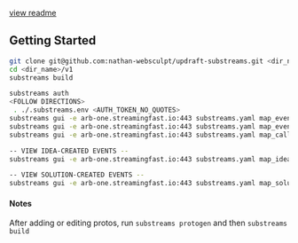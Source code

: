 [view readme](https://github.com/nathan-websculpt/updraft-substreams/tree/main/v1)

## Getting Started
```bash
git clone git@github.com:nathan-websculpt/updraft-substreams.git <dir_name>
cd <dir_name>/v1
substreams build

substreams auth
<FOLLOW DIRECTIONS>
 . ./.substreams.env <AUTH_TOKEN_NO_QUOTES>
substreams gui -e arb-one.streamingfast.io:443 substreams.yaml map_events -s 345473248 -t +1
substreams gui -e arb-one.streamingfast.io:443 substreams.yaml map_events_calls -s 345473248 -t +1
substreams gui -e arb-one.streamingfast.io:443 substreams.yaml map_calls -s 345473248 -t +1

-- VIEW IDEA-CREATED EVENTS --
substreams gui -e arb-one.streamingfast.io:443 substreams.yaml map_idea_created -s 345976039 -t +10000

-- VIEW SOLUTION-CREATED EVENTS --
substreams gui -e arb-one.streamingfast.io:443 substreams.yaml map_solution_created -s 346190110 -t +1

```

#### Notes

After adding or editing protos, run `substreams protogen` and then `substreams build`